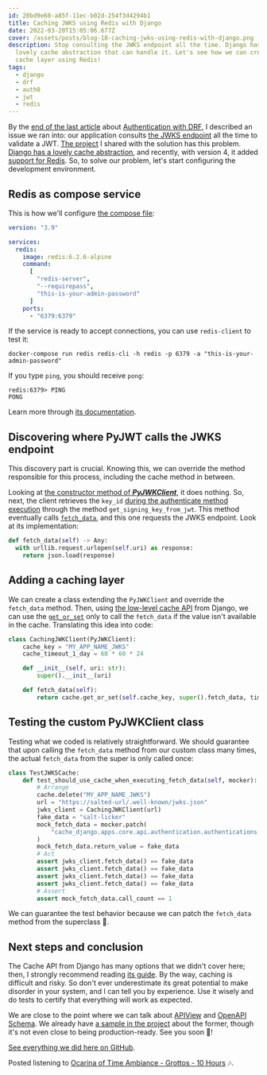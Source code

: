 ```yaml
---
id: 20bd9e60-a85f-11ec-b02d-254f3d4294b1
title: Caching JWKS using Redis with Django
date: 2022-03-20T15:05:06.677Z
cover: /assets/posts/blog-18-caching-jwks-using-redis-with-django.png
description: Stop consulting the JWKS endpoint all the time. Django has a really
  lovely cache abstraction that can handle it. Let's see how we can create a
  cache layer using Redis!
tags:
  - django
  - drf
  - auth0
  - jwt
  - redis
---
```

By the [end of the last article](https://www.willianantunes.com/blog/2022/03/validating-jwt-authentication-using-django-rest-framework/#next-steps-and-conclusion) about [Authentication with DRF](https://www.willianantunes.com/blog/2022/03/validating-jwt-authentication-using-django-rest-framework/), I described an issue we ran into: our application consults [the JWKS endpoint](https://auth0.com/docs/secure/tokens/json-web-tokens/json-web-key-sets) all the time to validate a JWT. [The project](https://github.com/willianantunes/tutorials/tree/master/2022/03/authentication-django-rest-framework) I shared with the solution has this problem. [Django has a lovely cache abstraction](https://docs.djangoproject.com/en/4.0/topics/cache/), and recently, with version 4, it added [support for Redis](https://docs.djangoproject.com/en/4.0/topics/cache/#redis). So, to solve our problem, let's start configuring the development environment.

## Redis as compose service

This is how we'll configure [the compose file](https://docs.docker.com/compose/compose-file/):

```yaml
version: "3.9"

services:
  redis:
    image: redis:6.2.6-alpine
    command:
      [
        "redis-server",
        "--requirepass",
        "this-is-your-admin-password"
      ]
    ports:
      - "6379:6379"
```

If the service is ready to accept connections, you can use `redis-client` to test it:

```shellsession
docker-compose run redis redis-cli -h redis -p 6379 -a "this-is-your-admin-password"
```

If you type `ping`, you should receive `pong`:

```shellsession
redis:6379> PING
PONG
```

Learn more through [its documentation](https://redis.io/topics/rediscli).

## Discovering where PyJWT calls the JWKS endpoint

This discovery part is crucial. Knowing this, we can override the method responsible for this process, including the cache method in between.

Looking at [the constructor method of ***PyJWKClient***](https://github.com/jpadilla/pyjwt/blob/6a624f42112661d1e4ea43ce7a78a9d6c693644b/jwt/jwks_client.py#L12-L17), it does nothing. So, next, the client retrieves the `key_id` [during the authenticate method execution](https://github.com/willianantunes/tutorials/blob/28cff84a2dfe7b09d0bbb632a3ee3e2357740549/2022/03/authentication-django-rest-framework/authentication_django_rest_framework/apps/core/api/authentication/authentications.py#L43) through the method `get_signing_key_from_jwt`. This method eventually calls [`fetch_data`](https://github.com/jpadilla/pyjwt/blob/6a624f42112661d1e4ea43ce7a78a9d6c693644b/jwt/jwks_client.py#L19-L21), and this one requests the JWKS endpoint. Look at its implementation:

```python
def fetch_data(self) -> Any:
  with urllib.request.urlopen(self.uri) as response:
    return json.load(response)
```

## Adding a caching layer

We can create a class extending the `PyJWKClient` and override the `fetch_data` method. Then, using [the low-level cache API](https://docs.djangoproject.com/en/4.0/topics/cache/#the-low-level-cache-api) from Django, we can use the [`get_or_set`](https://docs.djangoproject.com/en/4.0/topics/cache/#django.core.caches.cache.get_or_set) only to call the `fetch_data` if the value isn't available in the cache. Translating this idea into code:

```python
class CachingJWKClient(PyJWKClient):
    cache_key = "MY_APP_NAME_JWKS"
    cache_timeout_1_day = 60 * 60 * 24

    def __init__(self, uri: str):
        super().__init__(uri)

    def fetch_data(self):
        return cache.get_or_set(self.cache_key, super().fetch_data, timeout=self.cache_timeout_1_day)
```

## Testing the custom PyJWKClient class

Testing what we coded is relatively straightforward. We should guarantee that upon calling the `fetch_data` method from our custom class many times, the actual `fetch_data` from the super is only called once:

```python
class TestJWKSCache:
    def test_should_use_cache_when_executing_fetch_data(self, mocker):
        # Arrange
        cache.delete("MY_APP_NAME_JWKS")
        url = "https://salted-url/.well-known/jwks.json"
        jwks_client = CachingJWKClient(url)
        fake_data = "salt-licker"
        mock_fetch_data = mocker.patch(
            "cache_django.apps.core.api.authentication.authentications.PyJWKClient.fetch_data"
        )
        mock_fetch_data.return_value = fake_data
        # Act
        assert jwks_client.fetch_data() == fake_data
        assert jwks_client.fetch_data() == fake_data
        assert jwks_client.fetch_data() == fake_data
        assert jwks_client.fetch_data() == fake_data
        # Assert
        assert mock_fetch_data.call_count == 1
```

We can guarantee the test behavior because we can patch the `fetch_data` method from the superclass 🤩.

## Next steps and conclusion

The Cache API from Django has many options that we didn't cover here; then, I strongly recommend reading [its guide](https://docs.djangoproject.com/en/4.0/topics/cache/#the-low-level-cache-api). By the way, caching is difficult and risky. So don't ever underestimate its great potential to make disorder in your system, and I can tell you by experience. Use it wisely and do tests to certify that everything will work as expected.

We are close to the point where we can talk about [APIView](https://www.django-rest-framework.org/api-guide/views/#class-based-views) and [OpenAPI Schema](https://www.django-rest-framework.org/api-guide/schemas/). We already have [a sample in the project](https://github.com/willianantunes/tutorials/blob/bf1825ee8ac8c4e8fa716c47603a5930dac62485/2022/03/cache-django/cache_django/apps/core/api/v1/views.py#L9-L17) about the former, though it's not even close to being production-ready. See you soon 🤟!

[See everything we did here on GitHub](https://github.com/willianantunes/tutorials/tree/master/2022/03/cache-django).

Posted listening to [Ocarina of Time Ambiance - Grottos - 10 Hours](https://youtu.be/OpfJQ_0_4qs) 🎶.
